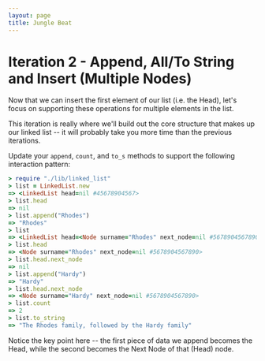 ```yaml
---
layout: page
title: Jungle Beat
---
```


# Iteration 2 - Append, All/To String and Insert (Multiple Nodes)

Now that we can insert the first element of our list (i.e. the Head), let's focus on supporting these operations for multiple elements in the list.

This iteration is really where we'll build out the core structure that makes up our linked list -- it will probably take you more time than the previous iterations.

Update your `append`, `count`, and `to_s` methods to support the following interaction pattern:

```ruby
> require "./lib/linked_list"
> list = LinkedList.new
=> <LinkedList head=nil #45678904567>
> list.head
=> nil
> list.append("Rhodes")
=> "Rhodes"
> list
=> <LinkedList head=<Node surname="Rhodes" next_node=nil #5678904567890> #45678904567>
> list.head
=> <Node surname="Rhodes" next_node=nil #5678904567890>
> list.head.next_node
=> nil
> list.append("Hardy")
=> "Hardy"
> list.head.next_node
=> <Node surname="Hardy" next_node=nil #5678904567890>
> list.count
=> 2
> list.to_string
=> "The Rhodes family, followed by the Hardy family"
```

Notice the key point here -- the first piece of data we append becomes the Head, while the second becomes the Next Node of that (Head) node.
